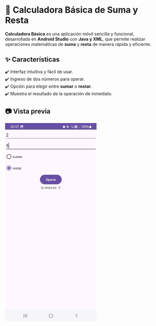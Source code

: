 # 📱 Calculadora Básica de Suma y Resta  

**Calculadora Básica** es una aplicación móvil sencilla y funcional, desarrollada en **Android Studio** con **Java y XML**, que permite realizar operaciones matemáticas de **suma** y **resta** de manera rápida y eficiente.  

## ✨ Características  
✔️ Interfaz intuitiva y fácil de usar.  
✔️ Ingreso de dos números para operar.  
✔️ Opción para elegir entre **sumar** o **restar**.  
✔️ Muestra el resultado de la operación de inmediato.  

## 📷 Vista previa  

<img src="https://github.com/Franciscaii/SumOrSubtractApp/blob/main/WhatsApp%20Image%202025-01-16%20at%2020.07.54.jpeg" alt="Captura de pantalla" width="300"/>





